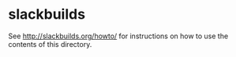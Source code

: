 # slackbuilds

See http://slackbuilds.org/howto/ for instructions on 
how to use the contents of this directory.
